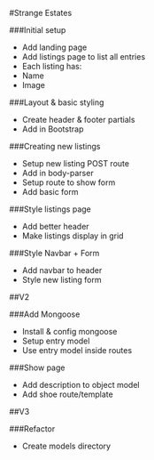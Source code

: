 #Strange Estates

###Initial setup
* Add landing page
* Add listings page to list all entries
 * Each listing has:
  * Name
  * Image

###Layout & basic styling
* Create header & footer partials
* Add in Bootstrap

###Creating new listings
* Setup new listing POST route
* Add in body-parser
* Setup route to show form
* Add basic form


###Style listings page
* Add better header
* Make listings display in grid

###Style Navbar + Form
* Add navbar to header
* Style new listing form

##V2

###Add Mongoose
* Install & config mongoose
* Setup entry model
* Use entry model inside routes

###Show page
* Add description to object model
* Add shoe route/template

##V3

###Refactor
* Create models directory